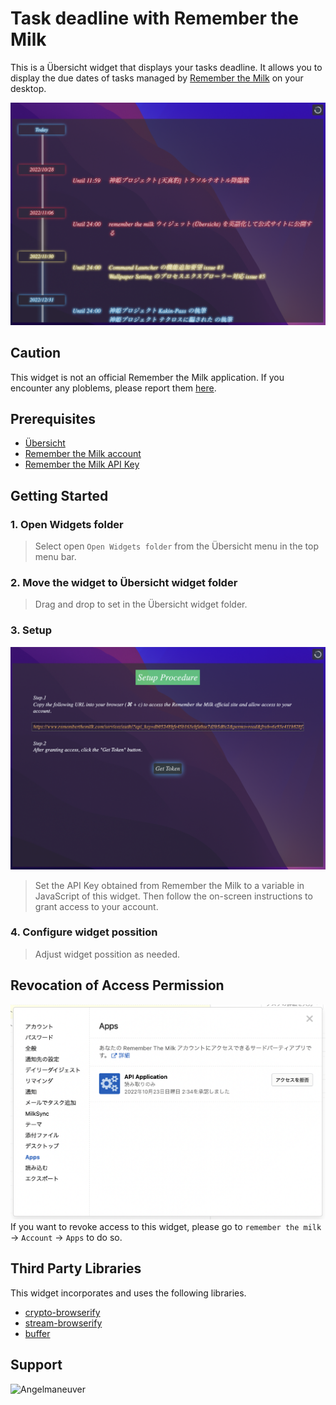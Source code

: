 # Task deadline with Remember the Milk
This is a Übersicht widget that displays your tasks deadline. It allows you to display the due dates of tasks managed by [Remember the Milk](https://www.rememberthemilk.com/) on your desktop.

![Screen Shot](./resource/screenshot.png)

## Caution
This widget is not an official Remember the Milk application. If you encounter any ploblems, please report them [here](https://github.com/Angelmaneuver/task-deadline-with-rtm/issues).

## Prerequisites
 - [Übersicht](http://tracesof.net/uebersicht/)
 - [Remember the Milk account](https://www.rememberthemilk.com/)
 - [Remember the Milk API Key](https://www.rememberthemilk.com/services/api/)

## Getting Started
### 1. Open Widgets folder
 > Select open `Open Widgets folder` from the Übersicht menu in the top menu bar.

### 2. Move the widget to Übersicht widget folder
 > Drag and drop to set in the Übersicht widget folder.

### 3. Setup
![getting started](./resource/getting%20started.png)
 > Set the API Key obtained from Remember the Milk to a variable in JavaScript of this widget. Then follow the on-screen instructions to grant access to your account.

### 4. Configure widget possition
 > Adjust widget possition as needed.

## Revocation of Access Permission
![revoke access permission](./resource/revocation%20access%20permission.png)
If you want to revoke access to this widget, please go to `remember the milk` -> `Account` -> `Apps` to do so.

## Third Party Libraries
This widget incorporates and uses the following libraries.

 - [crypto-browserify](https://github.com/crypto-browserify/crypto-browserify)
 - [stream-browserify](https://github.com/browserify/stream-browserify)
 - [buffer](https://github.com/feross/buffer)

## Support
<a href="https://www.buymeacoffee.com/Angelmaneuver"> <img align="left" src="https://cdn.buymeacoffee.com/buttons/v2/default-yellow.png" height="50" width="210" alt="Angelmaneuver" /></a>
